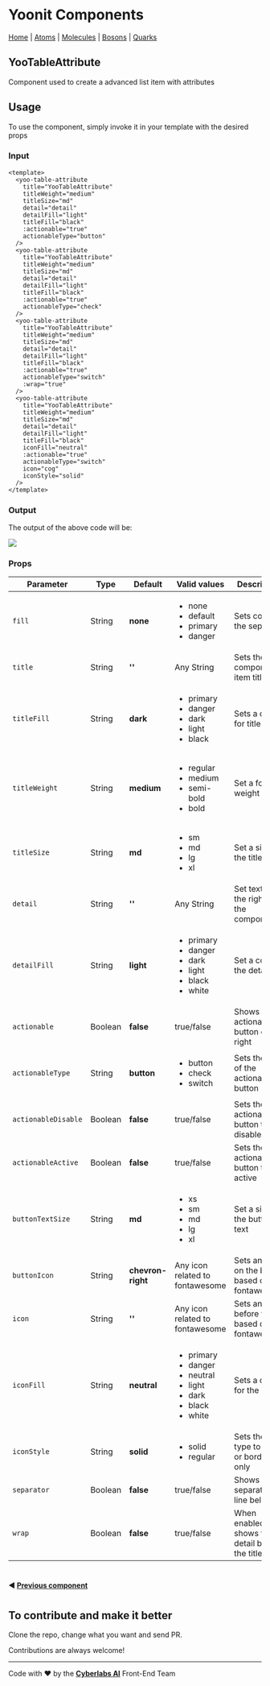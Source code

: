 # Yoonit Components

[Home](https://github.com/Yoonit-Labs/vue-yoonit-components/blob/development/README.md) | [Atoms](https://github.com/Yoonit-Labs/vue-yoonit-components/blob/development/README.md#atoms) | [Molecules](https://github.com/Yoonit-Labs/vue-yoonit-components/blob/development/README.md#molecules) | [Bosons](https://github.com/Yoonit-Labs/vue-yoonit-components/blob/development/README.md#bosons) | [Quarks](https://github.com/Yoonit-Labs/vue-yoonit-components/blob/development/README.md#quarks)

## YooTableAttribute

Component used to create a advanced list item with attributes

## Usage

To use the component, simply invoke it in your template with the desired props

### Input
```vue
<template>
  <yoo-table-attribute
    title="YooTableAttribute"
    titleWeight="medium"
    titleSize="md"
    detail="detail"
    detailFill="light"
    titleFill="black"
    :actionable="true"
    actionableType="button"
  />
  <yoo-table-attribute
    title="YooTableAttribute"
    titleWeight="medium"
    titleSize="md"
    detail="detail"
    detailFill="light"
    titleFill="black"
    :actionable="true"
    actionableType="check"
  />
  <yoo-table-attribute
    title="YooTableAttribute"
    titleWeight="medium"
    titleSize="md"
    detail="detail"
    detailFill="light"
    titleFill="black"
    :actionable="true"
    actionableType="switch"
    :wrap="true"
  />
  <yoo-table-attribute
    title="YooTableAttribute"
    titleWeight="medium"
    titleSize="md"
    detail="detail"
    detailFill="light"
    titleFill="black"
    iconFill="neutral"
    :actionable="true"
    actionableType="switch"
    icon="cog"
    iconStyle="solid"
  />
</template>
```
### Output

The output of the above code will be:

<img src="../../../../public/readme-img/table-attributes.png">

### Props

| Parameter          | Type    | Default     | Valid values                              | Description                                    | Required |
|--------------------|---------|-------------|-------------------------------------------|------------------------------------------------|----------|
| `fill`             | String  | **none**    | <ul><li>none</li><li>default</li><li>primary</li><li>danger</li><ul> | Sets color for the separator | false    |
| `title`            | String  | **''**      | Any String                                | Sets the component item title                  | true     |
| `titleFill`        | String  | **dark**    | <ul><li>primary</li><li>danger</li><li>dark</li><li>light</li><li>black</li></ul> | Sets a color for title | false    |
| `titleWeight`      | String  | **medium**  | <ul><li>regular</li><li>medium</li><li>semi-bold</li><li>bold</li></ul> | Set a font weight | false   |
| `titleSize`        | String  | **md**      | <ul><li>sm</li><li>md</li><li>lg</li><li>xl</li></ul> | Set a size for the title           | false    |
| `detail`           | String  |   **''**    | Any String                                | Set text to the right of the component         | false    |
| `detailFill`       | String  | **light**   | <ul><li>primary</li><li>danger</li><li>dark</li><li>light</li><li>black</li><li>white</li></ul> | Set a color to the detail  | false    |
| `actionable`       | Boolean | **false**   | true/false                                | Shows an actionable button on the right        | false    |
| `actionableType`   | String  | **button**  | <ul><li>button</li><li>check</li><li>switch</li></ul> | Sets the type of the actionable button   | false    |
| `actionableDisable`| Boolean | **false**   | true/false                                | Sets the actionable button to disabled         | false    |
| `actionableActive` | Boolean | **false**   | true/false                                | Sets the actionable button to active           | false    |
| `buttonTextSize`   | String  | **md**      | <ul><li>xs</li><li>sm</li><li>md</li><li>lg</li><li>xl</li></ul> | Set a size of the button text | false    |
| `buttonIcon`       | String  | **chevron-right** | Any icon related to fontawesome     | Sets an icon on the button based on fontawesome| false    |
| `icon`             | String  |   **''**    | Any icon related to fontawesome           | Sets an icon before title based on fontawesome | false    |
| `iconFill`         | String  | **neutral** | <ul><li>primary</li><li>danger</li><li>neutral</li><li>light</li><li>dark</li><li>black</li><li>white</li></ul> | Sets a color for the icon | false    |
| `iconStyle`        | String  | **solid**   | <ul><li>solid</li><li>regular</li>        | Sets the icon type to filled or bordered only  | false    |
| `separator`        | Boolean | **false**   | true/false                                | Shows a separator line below                   | false    |
| `wrap`             | Boolean | **false**   | true/false                                | When enabled it shows the detail below the title | false  |
#
 #### :arrow_backward: [**Previous component**](../SelectButton/README.md)

#

## To contribute and make it better

Clone the repo, change what you want and send PR.

Contributions are always welcome!

---

Code with ❤ by the [**Cyberlabs AI**](https://cyberlabs.ai/) Front-End Team
